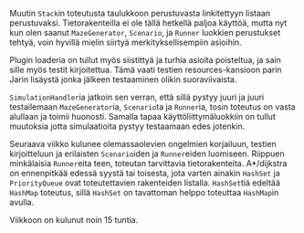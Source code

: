 Muutin `Stack`in toteutusta taulukkoon perustuvasta linkitettyyn listaan perustuvaksi.
Tietorakenteilla ei ole tällä hetkellä paljoa käyttöä, mutta nyt kun olen saanut `MazeGenerator`, `Scenario`, ja `Runner` luokkien perustukset tehtyä, voin hyvillä mielin siirtyä merkityksellisempiin asioihin. 

Plugin loaderia on tullut myös siistittyä ja turhia asioita poisteltua, ja sain sille myös testit kirjoitettua.
Tämä vaati testien resources-kansioon parin Jarin lisäystä jonka jälkeen testaaminen olikin suoraviivaista.

`SimulationHandler`ia jatkoin sen verran, että sillä pystyy juuri ja juuri testailemaan `MazeGenerator`ia, `Scenario`ta ja `Runner`ia, tosin toteutus on vasta alullaan ja toimii huonosti. Samalla tapaa käyttöliittymäluokkiin on tullut muutoksia jotta simulaatioita pystyy testaamaan edes jotenkin.

Seuraava viikko kulunee olemassaolevien ongelmien korjailuun, testien kirjoitteluun ja erilaisten `Scenario`iden ja `Runner`eiden
luomiseen. Riippuen minkälaisia `Runner`eita teen, toteutan tarvittavia tietorakenteita. A*/dijkstra on ennenpitkää edessä syystä tai toisesta, jota varten ainakin `HashSet` ja `PriorityQueue` ovat toteutettavien rakenteiden listalla. `HashSet`tiä edeltää `HashMap` toteutus, sillä `HashSet` on tavattoman helppo toteuttaa `HashMap`in avulla.

Viikkoon on kulunut noin 15 tuntia.
